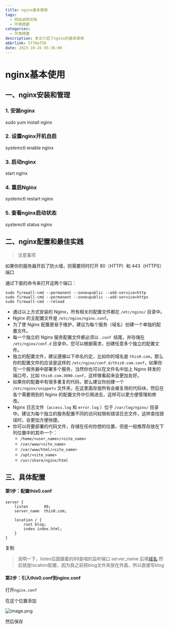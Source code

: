 ```yaml
---
title: nginx基本使用
tags:
  - 网站说明文档
  - 环境搭建
categories:
  - 环境搭建
description: 本文介绍了nginx的基本使用
abbrlink: 5f70ef58
date: 2023-10-26 05:36:00
---
```

# nginx基本使用

## 一、nginx安装和管理

### 1. 安装nginx

sudo yum install nginx

### 2. 设置nginx开机自启

systemctl enable nginx

### 3. 启动nginx

start nginx

### 4. 重启Nginx

systemctl restart nginx

### 5. 查看nginx启动状态

systemctl status nginx

## 二、nginx配置和最佳实践

> 注意事项

如果你的服务器开启了防火墙，则需要同时打开 80（HTTP）和 443（HTTPS）端口

通过下面的命令来打开这两个端口：

```routeros
sudo firewall-cmd --permanent --zone=public --add-service=http
sudo firewall-cmd --permanent --zone=public --add-service=https
sudo firewall-cmd --reload
```

- 通过以上方式安装的 Nginx，所有相关的配置文件都在 `/etc/nginx/` 目录中。
- Nginx 的主配置文件是 `/etc/nginx/nginx.conf`。
- 为了使 Nginx 配置更易于维护，建议为每个服务（域名）创建一个单独的配置文件。
- 每一个独立的 Nginx 服务配置文件都必须以 `.conf `结尾，并存储在 `/etc/nginx/conf.d` 目录中。您可以根据需求，创建任意多个独立的配置文件。
- 独立的配置文件，建议遵循以下命名约定，比如你的域名是 `this0.com`，那么你的配置文件的应该是这样的 `/etc/nginx/conf.d/this0.com.conf`，如果你在一个服务器中部署多个服务，当然你也可以在文件名中加上 Nginx 转发的端口号，比如 `this0.com.3000.conf`，这样做看起来会更加友好。
- 如果你的配置中有很多重复的代码，那么建议你创建一个 `/etc/nginx/snippets` 文件夹，在这里面存放所有会被复用的代码块，然后在各个需要用到的 Nginx 的配置文件中引用进去，这样可以更方便管理和修改。
- Nginx 日志文件（`access.log` 和 `error.log` ）位于 `/var/log/nginx/` 目录中。建议为每个独立的服务配置不同的访问权限和错误日志文件，这样查找错误时，会更加方便快捷。
- 你可以将要部署的代码文件，存储在任何你想的位置，但是一般推荐存放在下列位置中的其中一个：
  - `/home/<user_name>/<site_name>`
  - `/var/www/<site_name>`
  - `/var/www/html/<site_name>`
  - `/opt/<site_name>`
  - `/usr/share/nginx/html`

## 三、具体配置

#### 第1步：配置this0.conf

```nginx
server {
    listen       89;
    server_name  this0.com;

    location / {
        root blog;
        index index.html;
    }
}
```

复制

> 说明一下，listen后面跟着的89是咱的监听端口 server_name 后填[域名](https://cloud.tencent.com/act/pro/domain-sales?from_column=20065&from=20065) 然后就是location配置，因为我之前把blog文件夹放在外面，所以直接写blog

#### 第2步：引入this0.conf到nginx.conf

   打开`nginx.conf`

   在这个位置添加

![image.png](http://cdn.this0.com/blog/img/6ea3db7d87b74089209a6280525cb531.png?OSSAccessKeyId=LTAI5tAje5MhbPSKCC6QdGZb&Expires=9000000000&Signature=eppfoVPB514d/H3VPQAUIr9fL8I=&x-oss-process=style/cdn.this0)

然后保存